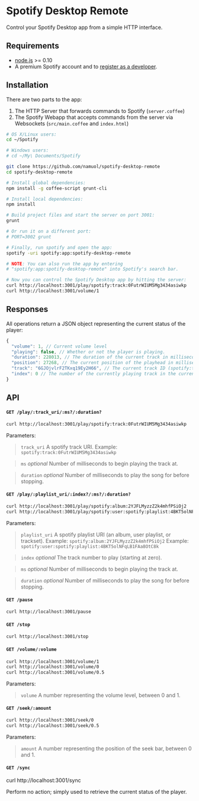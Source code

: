 # Spotify Desktop Remote

Control your Spotify Desktop app from a simple HTTP interface.

## Requirements

- [node.js](http://nodejs.org) >= 0.10
- A premium Spotify account and to [register as a developer](https://devaccount.spotify.com/my-account/).

## Installation

There are two parts to the app:

1. The HTTP Server that forwards commands to Spotify (`server.coffee`)
2. The Spotify Webapp that accepts commands from the server via Websockets (`src/main.coffee` and `index.html`)

```sh
# OS X/Linux users:
cd ~/Spotify

# Windows users:
# cd ~/My\ Documents/Spotify

git clone https://github.com/namuol/spotify-desktop-remote
cd spotify-desktop-remote

# Install global dependencies:
npm install -g coffee-script grunt-cli

# Install local dependencies:
npm install

# Build project files and start the server on port 3001:
grunt

# Or run it on a different port:
# PORT=3002 grunt

# Finally, run spotify and open the app:
spotify -uri spotify:app:spotify-desktop-remote

# NOTE: You can also run the app by entering
# "spotify:app:spotify-desktop-remote" into Spotify's search bar.

# Now you can control the Spotify Desktop app by hitting the server:
curl http://localhost:3001/play/spotify:track:0FutrWIUM5Mg3434asiwkp
curl http://localhost:3001/volume/1
```

## Responses

All operations return a JSON object representing the current status of the player:

```js
{
  "volume": 1, // Current volume level
  "playing": false, // Whether or not the player is playing.
  "duration": 228013, // The duration of the current track in milliseconds.
  "position": 27268, // The current position of the playhead in milliseconds.
  "track": "6GJOjvlrF2TKxq19Ey2H66", // The current track ID (spotify:track:<id>)
  "index": 0 // The number of the currently playing track in the current playlist.
}
```

## API

#### `GET /play/:track_uri/:ms?/:duration?`
```sh
curl http://localhost:3001/play/spotify:track:0FutrWIUM5Mg3434asiwkp
```

Parameters:
> `track_uri`
> A spotify track URI.
> Example: `spotify:track:0FutrWIUM5Mg3434asiwkp`

> `ms` *optional*
> Number of milliseconds to begin playing the track at.

> `duration` *optional*
> Number of milliseconds to play the song for before stopping. 

#### `GET /play/:playlist_uri/:index?/:ms?/:duration?`
```sh
curl http://localhost:3001/play/spotify:album:2YJFLMyzzZ2k4mhfPSiOj2
curl http://localhost:3001/play/spotify:user:spotify:playlist:4BKT5olNFqLB1FAa8OtC8k
```

Parameters:
> `playlist_uri`
> A spotify playlist URI (an album, user playlist, or trackset).
> Example: `spotify:album:2YJFLMyzzZ2k4mhfPSiOj2`
> Example: `spotify:user:spotify:playlist:4BKT5olNFqLB1FAa8OtC8k`

> `index` *optional*
> The track number to play (starting at zero).

> `ms` *optional*
> Number of milliseconds to begin playing the track at.

> `duration` *optional*
> Number of milliseconds to play the song for before stopping. 

#### `GET /pause`
```sh
curl http://localhost:3001/pause
```

#### `GET /stop`
```sh
curl http://localhost:3001/stop
```

#### `GET /volume/:volume`
```sh
curl http://localhost:3001/volume/1
curl http://localhost:3001/volume/0
curl http://localhost:3001/volume/0.5
```

Parameters:
> `volume`
> A number representing the volume level, between 0 and 1.

#### `GET /seek/:amount`
```sh
curl http://localhost:3001/seek/0
curl http://localhost:3001/seek/0.5
```

Parameters:
> `amount`
> A number representing the position of the seek bar, between 0 and 1.

#### `GET /sync`
curl http://localhost:3001/sync

Perform no action; simply used to retrieve the current status of the player.
